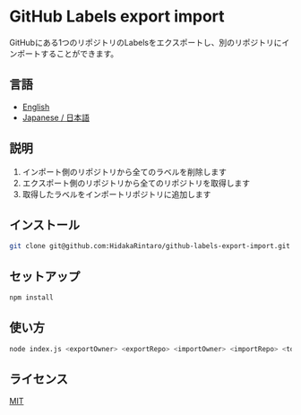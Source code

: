 # GitHub Labels export import
GitHubにある1つのリポジトリのLabelsをエクスポートし、別のリポジトリにインポートすることができます。

## 言語
- [English](README.md)
- [Japanese / 日本語](README-ja.md)

## 説明
1. インポート側のリポジトリから全てのラベルを削除します
2. エクスポート側のリポジトリから全てのリポジトリを取得します
3. 取得したラベルをインポートリポジトリに追加します

##  インストール
```bash
git clone git@github.com:HidakaRintaro/github-labels-export-import.git
```

## セットアップ
```bash
npm install
```

## 使い方
```bash
node index.js <exportOwner> <exportRepo> <importOwner> <importRepo> <token>
```

## ライセンス
[MIT](LICENSE)

